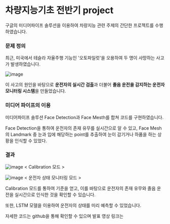 # 차량지능기초 전반기 project #

구글의 미디어파이프 솔루션을 이용하여 차량지능 관련 주제의 간단한 프로젝트를 수행하였습니다.

### 문제 정의 ###

최근, 미국에서 테슬라 자율주행 기능인 '오토파일럿'을 오용하여 두 명이 사망하는 사고가 발생하였습니다. 

![image](https://user-images.githubusercontent.com/81551992/117570740-97d26400-b106-11eb-951b-41f908176b87.png)

이 사고의 원인을 바탕으로 **운전자의 실시간 검출**과 더불어 **졸음 운전을 감지하는 운전자 모니터링 시스템**을 만들었습니다.

### 미디어 파이프의 이용 ###

미디어파이프 솔루션 Face Detection과 Face Mesth를 합쳐 코드를 구현하였습니다.

Face Detection을 통하여 운전자의 존재 유무를 실시간으로 알 수 있고, Face Mesh의 Landmark 중 눈과 입에 해당하는 point를 추출하여 눈이 감기거나 하품을 하는 상황을 인식할 수 있었다.

### 결과 ###

![image](https://user-images.githubusercontent.com/81551992/117571329-13cdab80-b109-11eb-8220-0c3f8b44de23.png)
< Calibration 모드 >

![image](https://user-images.githubusercontent.com/81551992/117571613-41ffbb00-b10a-11eb-9306-934600102414.png)
< 운전자 상태 모니터링 모드 >

Calibration 모드를 통하여 기준을 얻고, 이를 바탕으로 운전자의 존재 유무와 졸음 운전을 실시간으로 인식한 것을 확인할 수 있습니다.

또한, LSTM 모델을 이용하여 운전자의 상태를 미리 예측할 수 있었습니다.

자세한 코드는 github을 통해 확인할 수 있으며 발표 영상 링크는 


